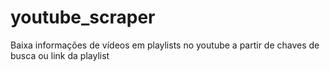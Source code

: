 # youtube_scraper
Baixa informações de vídeos em playlists no youtube a partir de chaves de busca ou link da playlist
